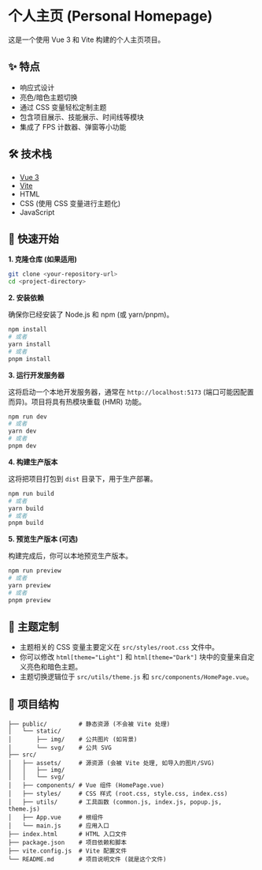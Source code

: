 # 个人主页 (Personal Homepage)

这是一个使用 Vue 3 和 Vite 构建的个人主页项目。

## ✨ 特点

*   响应式设计
*   亮色/暗色主题切换
*   通过 CSS 变量轻松定制主题
*   包含项目展示、技能展示、时间线等模块
*   集成了 FPS 计数器、弹窗等小功能

## 🛠️ 技术栈

*   [Vue 3](https://vuejs.org/)
*   [Vite](https://vitejs.dev/)
*   HTML
*   CSS (使用 CSS 变量进行主题化)
*   JavaScript

## 🚀 快速开始

**1. 克隆仓库 (如果适用)**

```bash
git clone <your-repository-url>
cd <project-directory>
```

**2. 安装依赖**

确保你已经安装了 Node.js 和 npm (或 yarn/pnpm)。

```bash
npm install
# 或者
yarn install
# 或者
pnpm install
```

**3. 运行开发服务器**

这将启动一个本地开发服务器，通常在 `http://localhost:5173` (端口可能因配置而异)。项目将具有热模块重载 (HMR) 功能。

```bash
npm run dev
# 或者
yarn dev
# 或者
pnpm dev
```

**4. 构建生产版本**

这将把项目打包到 `dist` 目录下，用于生产部署。

```bash
npm run build
# 或者
yarn build
# 或者
pnpm build
```

**5. 预览生产版本 (可选)**

构建完成后，你可以本地预览生产版本。

```bash
npm run preview
# 或者
yarn preview
# 或者
pnpm preview
```

## 🎨 主题定制

*   主题相关的 CSS 变量主要定义在 `src/styles/root.css` 文件中。
*   你可以修改 `html[theme="Light"]` 和 `html[theme="Dark"]` 块中的变量来自定义亮色和暗色主题。
*   主题切换逻辑位于 `src/utils/theme.js` 和 `src/components/HomePage.vue`。

## 📁 项目结构

```
├── public/         # 静态资源 (不会被 Vite 处理)
│   └── static/
│       ├── img/    # 公共图片 (如背景)
│       └── svg/    # 公共 SVG
├── src/
│   ├── assets/     # 源资源 (会被 Vite 处理, 如导入的图片/SVG)
│   │   ├── img/
│   │   └── svg/
│   ├── components/ # Vue 组件 (HomePage.vue)
│   ├── styles/     # CSS 样式 (root.css, style.css, index.css)
│   ├── utils/      # 工具函数 (common.js, index.js, popup.js, theme.js)
│   ├── App.vue     # 根组件
│   └── main.js     # 应用入口
├── index.html      # HTML 入口文件
├── package.json    # 项目依赖和脚本
├── vite.config.js  # Vite 配置文件
└── README.md       # 项目说明文件 (就是这个文件)
``` 